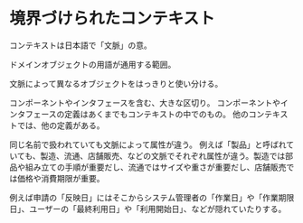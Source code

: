 # 境界づけられたコンテキスト

コンテキストは日本語で「文脈」の意。

ドメインオブジェクトの用語が通用する範囲。

文脈によって異なるオブジェクトをはっきりと使い分ける。

コンポーネントやインタフェースを含む、大きな区切り。
コンポーネントやインタフェースの定義はあくまでもコンテキストの中でのもの。
他のコンテキストでは、他の定義がある。

同じ名前で扱われていても文脈によって属性が違う。
例えば「製品」と呼ばれていても、製造、流通、店舗販売、などの文脈でそれぞれ属性が違う。製造では部品や組み立ての手順が重要だし、流通ではサイズや重さが重要だし、店舗販売では価格や消費期限が重要。

例えば申請の「反映日」にはそこからシステム管理者の「作業日」や「作業期限日」、ユーザーの「最終利用日」や「利用開始日」、などが隠れていたりする。
